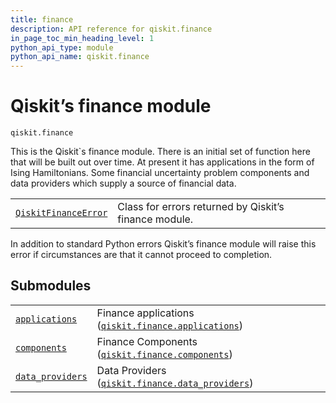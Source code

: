 ```yaml
---
title: finance
description: API reference for qiskit.finance
in_page_toc_min_heading_level: 1
python_api_type: module
python_api_name: qiskit.finance
---
```


<span id="module-qiskit.finance" />

<span id="qiskit-finance" />

<span id="qiskit-s-finance-module-qiskit-finance" />

# Qiskit’s finance module

<span id="module-qiskit.finance" />

`qiskit.finance`

This is the Qiskit\`s finance module. There is an initial set of function here that will be built out over time. At present it has applications in the form of Ising Hamiltonians. Some financial uncertainty problem components and data providers which supply a source of financial data.

|                                                                                                                                 |                                                       |
| ------------------------------------------------------------------------------------------------------------------------------- | ----------------------------------------------------- |
| [`QiskitFinanceError`](qiskit.finance.QiskitFinanceError#qiskit.finance.QiskitFinanceError "qiskit.finance.QiskitFinanceError") | Class for errors returned by Qiskit’s finance module. |

In addition to standard Python errors Qiskit’s finance module will raise this error if circumstances are that it cannot proceed to completion.

## Submodules

|                                                                                                                        |                                                                                                                                                        |
| ---------------------------------------------------------------------------------------------------------------------- | ------------------------------------------------------------------------------------------------------------------------------------------------------ |
| [`applications`](qiskit.finance.applications#module-qiskit.finance.applications "qiskit.finance.applications")         | Finance applications ([`qiskit.finance.applications`](qiskit.finance.applications#module-qiskit.finance.applications "qiskit.finance.applications"))   |
| [`components`](qiskit.finance.components#module-qiskit.finance.components "qiskit.finance.components")                 | Finance Components ([`qiskit.finance.components`](qiskit.finance.components#module-qiskit.finance.components "qiskit.finance.components"))             |
| [`data_providers`](qiskit.finance.data_providers#module-qiskit.finance.data_providers "qiskit.finance.data_providers") | Data Providers ([`qiskit.finance.data_providers`](qiskit.finance.data_providers#module-qiskit.finance.data_providers "qiskit.finance.data_providers")) |

